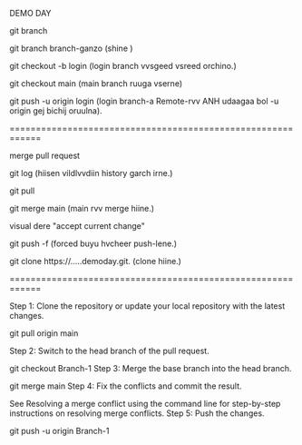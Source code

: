 DEMO DAY

git branch

git branch branch-ganzo (shine )

git checkout -b login (login branch vvsgeed vsreed orchino.)

git checkout main (main branch ruuga vserne)

git push -u origin login (login branch-a Remote-rvv ANH udaagaa bol -u origin gej bichij oruulna).

============================================================

merge pull request

git log (hiisen vildlvvdiin history garch irne.)

git pull

git merge main (main rvv merge hiine.)

visual dere "accept current change"

git push -f (forced buyu hvcheer push-lene.)

git clone https://.....demoday.git. (clone hiine.)

============================================================

Step 1: Clone the repository or update your local repository with the latest changes.

git pull origin main

Step 2: Switch to the head branch of the pull request.

git checkout Branch-1
Step 3: Merge the base branch into the head branch.

git merge main
Step 4: Fix the conflicts and commit the result.

See Resolving a merge conflict using the command line for step-by-step instructions on resolving merge conflicts.
Step 5: Push the changes.

git push -u origin Branch-1
